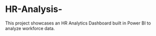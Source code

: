 # HR-Analysis-
This project showcases an HR Analytics Dashboard built in Power BI to analyze workforce data.
